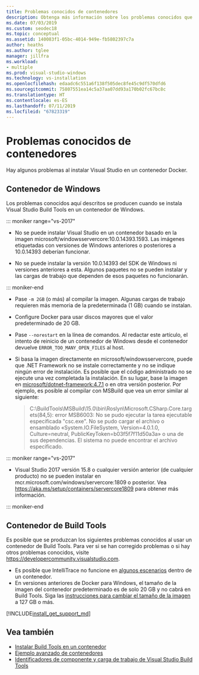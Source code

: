 ```yaml
---
title: Problemas conocidos de contenedores
description: Obtenga más información sobre los problemas conocidos que pueden producirse al instalar Visual Studio Build Tools en un contenedor de Windows.
ms.date: 07/03/2019
ms.custom: seodec18
ms.topic: conceptual
ms.assetid: 140083f1-05bc-4014-949e-fb5802397c7a
author: heaths
ms.author: tglee
manager: jillfra
ms.workload:
- multiple
ms.prod: visual-studio-windows
ms.technology: vs-installation
ms.openlocfilehash: edaadc6c551a6f138f505dec8fe45c9df570dfd6
ms.sourcegitcommit: 75807551ea14c5a37aa07dd93a170b02fc67bc8c
ms.translationtype: HT
ms.contentlocale: es-ES
ms.lasthandoff: 07/11/2019
ms.locfileid: "67823319"
---
```

# <a name="known-issues-for-containers"></a>Problemas conocidos de contenedores

Hay algunos problemas al instalar Visual Studio en un contenedor Docker.

## <a name="windows-container"></a>Contenedor de Windows

Los problemas conocidos aquí descritos se producen cuando se instala Visual Studio Build Tools en un contenedor de Windows.

::: moniker range="vs-2017"

* No se puede instalar Visual Studio en un contenedor basado en la imagen microsoft/windowsservercore:10.0.14393.1593. Las imágenes etiquetadas con versiones de Windows anteriores o posteriores a 10.0.14393 deberían funcionar.

* No se puede instalar la versión 10.0.14393 del SDK de Windows ni versiones anteriores a esta. Algunos paquetes no se pueden instalar y las cargas de trabajo que dependen de esos paquetes no funcionarán.

::: moniker-end

* Pase `-m 2GB` (o más) al compilar la imagen. Algunas cargas de trabajo requieren más memoria de la predeterminada (1 GB) cuando se instalan.
* Configure Docker para usar discos mayores que el valor predeterminado de 20 GB.
* Pase `--norestart` en la línea de comandos. Al redactar este artículo, el intento de reinicio de un contenedor de Windows desde el contenedor devuelve `ERROR_TOO_MANY_OPEN_FILES` al host.
* Si basa la imagen directamente en microsoft/windowsservercore, puede que .NET Framework no se instale correctamente y no se indique ningún error de instalación. Es posible que el código administrado no se ejecute una vez completada la instalación. En su lugar, base la imagen en [microsoft/dotnet-framework:4.7.1](https://hub.docker.com/r/microsoft/dotnet-framework) o en otra versión posterior. Por ejemplo, es posible al compilar con MSBuild que vea un error similar al siguiente:

  > C:\BuildTools\MSBuild\15.0\bin\Roslyn\Microsoft.CSharp.Core.targets(84,5): error MSB6003: No se pudo ejecutar la tarea ejecutable especificada "csc.exe". No se pudo cargar el archivo o ensamblado «System.IO.FileSystem, Version=4.0.1.0, Culture=neutral, PublicKeyToken=b03f5f7f11d50a3a» o una de sus dependencias. El sistema no puede encontrar el archivo especificado.

::: moniker range="vs-2017"

* Visual Studio 2017 versión 15.8 o cualquier versión anterior (de cualquier producto) no se pueden instalar en mcr.microsoft.com/windows/servercore:1809 o posterior. Vea https://aka.ms/setup/containers/servercore1809 para obtener más información.

::: moniker-end

## <a name="build-tools-container"></a>Contenedor de Build Tools

Es posible que se produzcan los siguientes problemas conocidos al usar un contenedor de Build Tools. Para ver si se han corregido problemas o si hay otros problemas conocidos, visite https://developercommunity.visualstudio.com.

* Es posible que IntelliTrace no funcione en [algunos escenarios](https://github.com/Microsoft/vstest/issues/940) dentro de un contenedor.
* En versiones anteriores de Docker para Windows, el tamaño de la imagen del contenedor predeterminado es de solo 20 GB y no cabrá en Build Tools. Siga las [instrucciones para cambiar el tamaño de la imagen](https://docs.microsoft.com/virtualization/windowscontainers/manage-containers/container-storage#image-size) a 127 GB o más.

[!INCLUDE[install_get_support_md](includes/install_get_support_md.md)]

## <a name="see-also"></a>Vea también

* [Instalar Build Tools en un contenedor](build-tools-container.md)
* [Ejemplo avanzado de contenedores](advanced-build-tools-container.md)
* [Identificadores de componente y carga de trabajo de Visual Studio Build Tools](workload-component-id-vs-build-tools.md)
